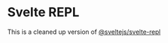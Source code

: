 
# Svelte REPL

This is a cleaned up version of [@sveltejs/svelte-repl](https://github.com/sveltejs/sites/tree/master/packages/repl)
